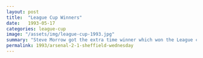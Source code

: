 ```yaml
---
layout: post
title:  "League Cup Winners"
date:   1993-05-17
categories: league-cup
image: "/assets/img/league-cup-1993.jpg"
summary: "Steve Morrow got the extra time winner which won the League cup for Arsenal after coming from behind against Sheffield Wednesday."
permalink: 1993/arsenal-2-1-sheffield-wednesday
---
```


